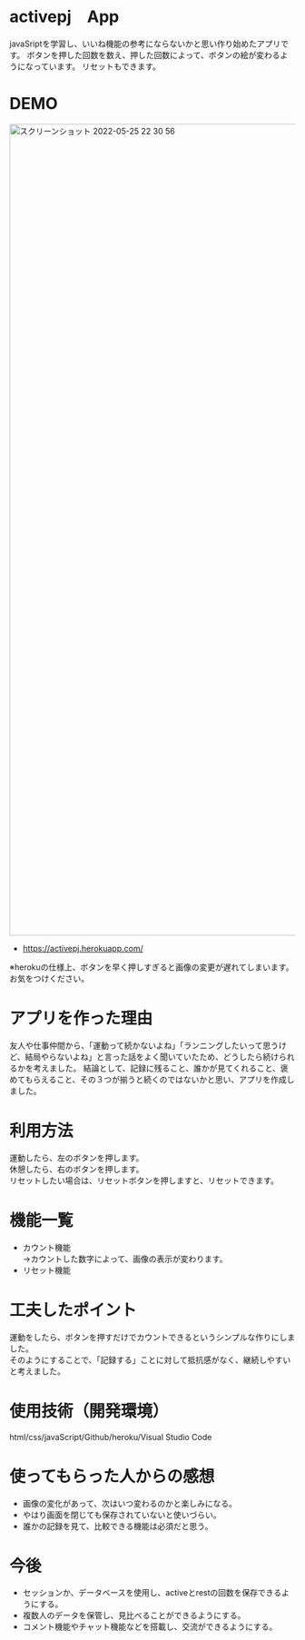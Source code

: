 # activepj　App
javaSriptを学習し、いいね機能の参考にならないかと思い作り始めたアプリです。
ボタンを押した回数を数え、押した回数によって、ボタンの絵が変わるようになっています。
リセットもできます。

# DEMO
<img width="1430" alt="スクリーンショット 2022-05-25 22 30 56" src="https://user-images.githubusercontent.com/102650893/170274641-f38e8d55-b095-4605-9333-909208aef1e1.png">

* https://activepj.herokuapp.com/

※herokuの仕様上、ボタンを早く押しすぎると画像の変更が遅れてしまいます。お気をつけください。

# アプリを作った理由
友人や仕事仲間から、「運動って続かないよね」「ランニングしたいって思うけど、結局やらないよね」と言った話をよく聞いていたため、どうしたら続けられるかを考えました。
結論として、記録に残ること、誰かが見てくれること、褒めてもらえること、その３つが揃うと続くのではないかと思い、アプリを作成しました。

# 利用方法
運動したら、左のボタンを押します。  
休憩したら、右のボタンを押します。  
リセットしたい場合は、リセットボタンを押しますと、リセットできます。

# 機能一覧
* カウント機能  
 →カウントした数字によって、画像の表示が変わります。
* リセット機能
　
 
# 工夫したポイント
運動をしたら、ボタンを押すだけでカウントできるというシンプルな作りにしました。  
そのようにすることで、「記録する」ことに対して抵抗感がなく、継続しやすいと考えました。

# 使用技術（開発環境）
html/css/javaScript/Github/heroku/Visual Studio Code

# 使ってもらった人からの感想
* 画像の変化があって、次はいつ変わるのかと楽しみになる。
* やはり画面を閉じても保存されていないと使いづらい。
* 誰かの記録を見て、比較できる機能は必須だと思う。

# 今後
* セッションか、データベースを使用し、activeとrestの回数を保存できるようにする。
* 複数人のデータを保管し、見比べることができるようにする。
* コメント機能やチャット機能などを搭載し、交流ができるようにする。

